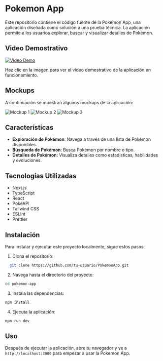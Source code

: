 # Pokemon App

Este repositorio contiene el código fuente de la Pokemon App, una aplicación diseñada como solución a una prueba técnica. La aplicación permite a los usuarios explorar, buscar y visualizar detalles de Pokémon.

## Video Demostrativo

[![Video Demo](http://img.youtube.com/vi/ID_DEL_VIDEO/0.jpg)](http://www.youtube.com/watch?v=ID_DEL_VIDEO)

Haz clic en la imagen para ver el video demostrativo de la aplicación en funcionamiento.

## Mockups

A continuación se muestran algunos mockups de la aplicación:

![Mockup 1](url_a_imagen_mockup_1)
![Mockup 2](url_a_imagen_mockup_2)
![Mockup 3](url_a_imagen_mockup_3)

## Características

- **Exploración de Pokémon**: Navega a través de una lista de Pokémon disponibles.
- **Búsqueda de Pokémon**: Busca Pokémon por nombre o tipo.
- **Detalles de Pokémon**: Visualiza detalles como estadísticas, habilidades y evoluciones.

## Tecnologías Utilizadas

- Next.js
- TypeScript
- React
- PokéAPI
- Tailwind CSS
- ESLint
- Prettier

## Instalación

Para instalar y ejecutar este proyecto localmente, sigue estos pasos:

1. Clona el repositorio:

```bash
  git clone https://github.com/tu-usuario/PokemonApp.git
```

2. Navega hasta el directorio del proyecto:

```bash
cd pokemon-app
```

3. Instala las dependencias:
   
```bash
npm install
```

4. Ejecuta la aplicación:

```bash
npm run dev
```

## Uso

Después de ejecutar la aplicación, abre tu navegador y ve a `http://localhost:3000` para empezar a usar la Pokemon App.